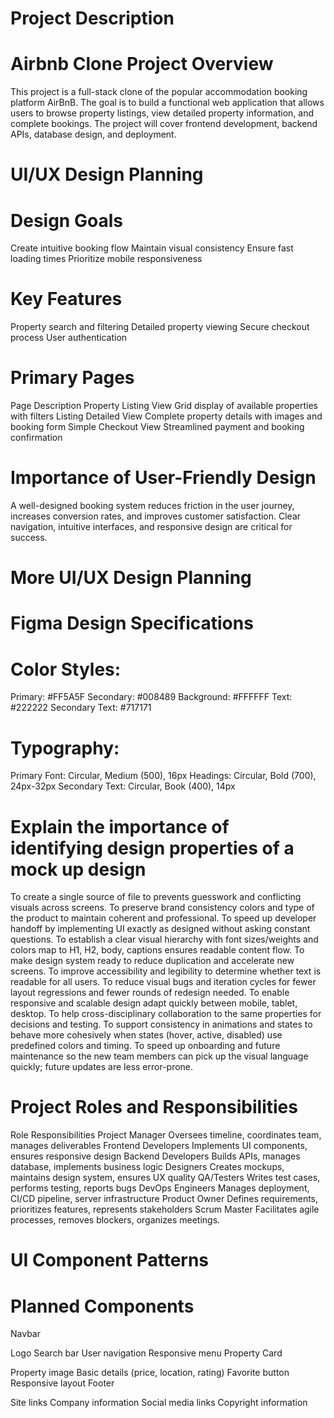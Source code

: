 # Project Description
# Airbnb Clone Project Overview
This project is a full-stack clone of the popular accommodation booking platform AirBnB. The goal is to build a functional web application that allows users to browse property listings, view detailed property information, and complete bookings. The project will cover frontend development, backend APIs, database design, and deployment.

# UI/UX Design Planning

# Design Goals
Create intuitive booking flow
Maintain visual consistency
Ensure fast loading times
Prioritize mobile responsiveness

# Key Features
Property search and filtering
Detailed property viewing
Secure checkout process
User authentication

# Primary Pages
Page	Description
Property Listing View	Grid display of available properties with filters
Listing Detailed View	Complete property details with images and booking form
Simple Checkout View	Streamlined payment and booking confirmation

# Importance of User-Friendly Design
A well-designed booking system reduces friction in the user journey, increases conversion rates, and improves customer satisfaction. Clear navigation, intuitive interfaces, and responsive design are critical for success.

# More UI/UX Design Planning

# Figma Design Specifications
# Color Styles:

Primary: #FF5A5F
Secondary: #008489
Background: #FFFFFF
Text: #222222
Secondary Text: #717171

# Typography:

Primary Font: Circular, Medium (500), 16px
Headings: Circular, Bold (700), 24px-32px
Secondary Text: Circular, Book (400), 14px

# Explain the importance of identifying  design properties of a mock up design
To create a single source of file to prevents guesswork and conflicting visuals across screens.
To preserve brand consistency colors and type of the product to maintain coherent and professional.
To speed up developer handoff by implementing UI exactly as designed without asking constant questions.
To establish a clear visual hierarchy with font sizes/weights and colors map to H1, H2, body, captions ensures readable content flow.
To make design system ready to reduce duplication and accelerate new screens.
To improve accessibility and legibility to determine whether text is readable for all users.
To reduce visual bugs and iteration cycles for fewer layout regressions and fewer rounds of redesign needed.
To enable responsive and scalable design adapt quickly between mobile, tablet, desktop.
To help cross-disciplinary collaboration to the same properties for decisions and testing.
To support consistency in animations and states to behave more cohesively when states (hover, active, disabled) use predefined colors and timing.
To speed up onboarding and future maintenance so the new team members can pick up the visual language quickly; future updates are less error-prone.

# Project Roles and Responsibilities


Role	Responsibilities
Project Manager	Oversees timeline, coordinates team, manages deliverables
Frontend Developers	Implements UI components, ensures responsive design
Backend Developers	Builds APIs, manages database, implements business logic
Designers	Creates mockups, maintains design system, ensures UX quality
QA/Testers	Writes test cases, performs testing, reports bugs
DevOps Engineers	Manages deployment, CI/CD pipeline, server infrastructure
Product Owner	Defines requirements, prioritizes features, represents stakeholders
Scrum Master	Facilitates agile processes, removes blockers, organizes meetings.

# UI Component Patterns
# Planned Components
Navbar

Logo
Search bar
User navigation
Responsive menu
Property Card

Property image
Basic details (price, location, rating)
Favorite button
Responsive layout
Footer

Site links
Company information
Social media links
Copyright information